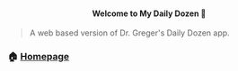 <h4 align="center">Welcome to My Daily Dozen 👋</h4>

> A web based version of Dr. Greger's Daily Dozen app.

### 🏠 [Homepage](https://mydailydozen.org)
